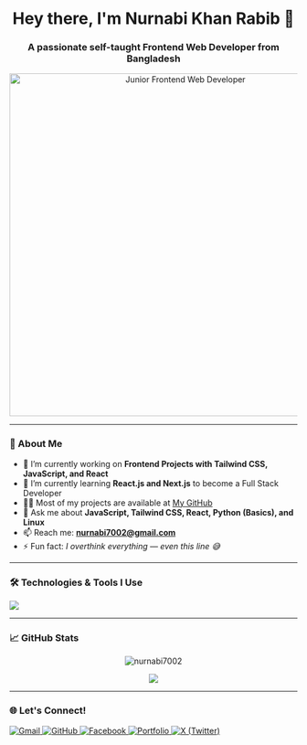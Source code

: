 <h1 align="center">Hey there, I'm Nurnabi Khan Rabib 👋</h1>
<h3 align="center">A passionate self-taught Frontend Web Developer from Bangladesh</h3>
<p align="center">
  <img src="https://ik.imagekit.io/y74mrm0nk/cover.jpg" alt="Junior Frontend Web Developer" width="600" />
</p>



---

### 🧠 About Me

- 🔭 I’m currently working on **Frontend Projects with Tailwind CSS, JavaScript, and React**
- 🌱 I’m currently learning **React.js and Next.js** to become a Full Stack Developer
- 👨‍💻 Most of my projects are available at [My GitHub](https://github.com/nurnabi7002)
- 💬 Ask me about **JavaScript, Tailwind CSS, React, Python (Basics), and Linux**
- 📫 Reach me: **nurnabi7002@gmail.com**
- ⚡ Fun fact: *I overthink everything — even this line 😅*

---

### 🛠️ Technologies & Tools I Use

<p align="left">
  <img src="https://skillicons.dev/icons?i=html,css,js,tailwind,react,python,linux,vscode,figma,github" />
</p>

---

### 📈 GitHub Stats

<p align="center">
  <img src="https://github-readme-stats.vercel.app/api?username=nurnabi7002&show_icons=true&theme=tokyonight" alt="nurnabi7002" />
</p>
<p align="center">
<img src="https://github-readme-stats.vercel.app/api/top-langs/?username=nurnabi7002&layout=compact&theme=tokyonight" />


</p>

---

### 🌐 Let's Connect!

<p align="left">
  <a href="mailto:nurnabi7002@gmail.com">
    <img src="https://img.shields.io/badge/Gmail-red?style=flat&logo=gmail&labelColor=red" alt="Gmail">
  </a>
  <a href="https://github.com/nurnabi7002" target="_blank">
    <img src="https://img.shields.io/badge/GitHub-black?style=flat&logo=github&labelColor=black" alt="GitHub">
  </a>
  <a href="https://www.facebook.com/nurnabikhan7002" target="_blank">
    <img src="https://img.shields.io/badge/Facebook-1877F2?style=flat&logo=facebook&labelColor=1877F2" alt="Facebook">
  </a>
  <a href="https://nrvortex.netlify.app/" target="_blank">
    <img src="https://img.shields.io/badge/Portfolio-000000?style=flat&logo=netlify&labelColor=000000" alt="Portfolio">
  </a>
     <a href="https://x.com/nurnabi7002" target="_blank">
    <img src="https://img.shields.io/badge/X-000000?style=flat&logo=twitter&logoColor=white&labelColor=000000" alt="X (Twitter)">
  </a>

</p>


